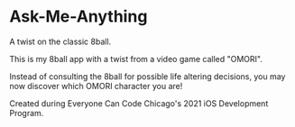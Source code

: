 # Ask-Me-Anything
A twist on the classic 8ball.

This is my 8ball app with a twist from a video game called "OMORI". 

Instead of consulting the 8ball for possible life altering decisions, you may now discover which OMORI character you are!

Created during Everyone Can Code Chicago's 2021 iOS Development Program. 
